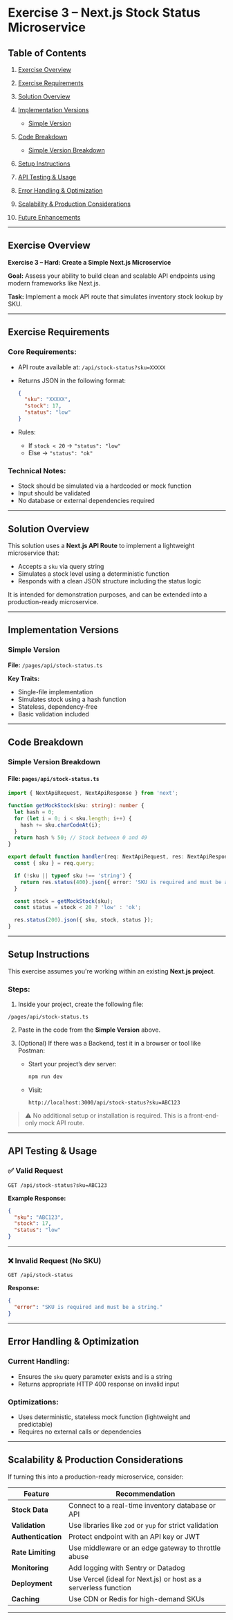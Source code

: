 # Exercise 3 – Next.js Stock Status Microservice

## Table of Contents

1. [Exercise Overview](#exercise-overview)
2. [Exercise Requirements](#exercise-requirements)
3. [Solution Overview](#solution-overview)
4. [Implementation Versions](#implementation-versions)

   * [Simple Version](#simple-version)
5. [Code Breakdown](#code-breakdown)

   * [Simple Version Breakdown](#simple-version-breakdown)
6. [Setup Instructions](#setup-instructions)
7. [API Testing & Usage](#api-testing--usage)
8. [Error Handling & Optimization](#error-handling--optimization)
9. [Scalability & Production Considerations](#scalability--production-considerations)
10. [Future Enhancements](#future-enhancements)

---

## Exercise Overview

**Exercise 3 – Hard: Create a Simple Next.js Microservice**

**Goal:** Assess your ability to build clean and scalable API endpoints using modern frameworks like Next.js.

**Task:**
Implement a mock API route that simulates inventory stock lookup by SKU.

---

## Exercise Requirements

### Core Requirements:

* API route available at: `/api/stock-status?sku=XXXXX`
* Returns JSON in the following format:

  ```json
  {
    "sku": "XXXXX",
    "stock": 17,
    "status": "low"
  }
  ```
* Rules:

  * If `stock < 20` → `"status": "low"`
  * Else → `"status": "ok"`

### Technical Notes:

* Stock should be simulated via a hardcoded or mock function
* Input should be validated
* No database or external dependencies required

---

## Solution Overview

This solution uses a **Next.js API Route** to implement a lightweight microservice that:

* Accepts a `sku` via query string
* Simulates a stock level using a deterministic function
* Responds with a clean JSON structure including the status logic

It is intended for demonstration purposes, and can be extended into a production-ready microservice.

---

## Implementation Versions

### Simple Version

**File:** `/pages/api/stock-status.ts`

**Key Traits:**

* Single-file implementation
* Simulates stock using a hash function
* Stateless, dependency-free
* Basic validation included

---

## Code Breakdown

### Simple Version Breakdown

#### File: `pages/api/stock-status.ts`

```ts
import { NextApiRequest, NextApiResponse } from 'next';

function getMockStock(sku: string): number {
  let hash = 0;
  for (let i = 0; i < sku.length; i++) {
    hash += sku.charCodeAt(i);
  }
  return hash % 50; // Stock between 0 and 49
}

export default function handler(req: NextApiRequest, res: NextApiResponse) {
  const { sku } = req.query;

  if (!sku || typeof sku !== 'string') {
    return res.status(400).json({ error: 'SKU is required and must be a string.' });
  }

  const stock = getMockStock(sku);
  const status = stock < 20 ? 'low' : 'ok';

  res.status(200).json({ sku, stock, status });
}
```

---

## Setup Instructions

This exercise assumes you're working within an existing **Next.js project**.

### Steps:

1. Inside your project, create the following file:

```
/pages/api/stock-status.ts
```

2. Paste in the code from the **Simple Version** above.

3. (Optional) If there was a Backend, test it in a browser or tool like Postman:

   * Start your project’s dev server:

     ```bash
     npm run dev
     ```
   * Visit:

     ```
     http://localhost:3000/api/stock-status?sku=ABC123
     ```

> ⚠️ No additional setup or installation is required. This is a front-end-only mock API route.

---

## API Testing & Usage

### ✅ Valid Request

```
GET /api/stock-status?sku=ABC123
```

**Example Response:**

```json
{
  "sku": "ABC123",
  "stock": 17,
  "status": "low"
}
```

---

### ❌ Invalid Request (No SKU)

```
GET /api/stock-status
```

**Response:**

```json
{
  "error": "SKU is required and must be a string."
}
```

---

## Error Handling & Optimization

### Current Handling:

* Ensures the `sku` query parameter exists and is a string
* Returns appropriate HTTP 400 response on invalid input

### Optimizations:

* Uses deterministic, stateless mock function (lightweight and predictable)
* Requires no external calls or dependencies

---

## Scalability & Production Considerations

If turning this into a production-ready microservice, consider:

| Feature            | Recommendation                                                  |
| ------------------ | --------------------------------------------------------------- |
| **Stock Data**     | Connect to a real-time inventory database or API                |
| **Validation**     | Use libraries like `zod` or `yup` for strict validation         |
| **Authentication** | Protect endpoint with an API key or JWT                         |
| **Rate Limiting**  | Use middleware or an edge gateway to throttle abuse             |
| **Monitoring**     | Add logging with Sentry or Datadog                              |
| **Deployment**     | Use Vercel (ideal for Next.js) or host as a serverless function |
| **Caching**        | Use CDN or Redis for high-demand SKUs                           |

---